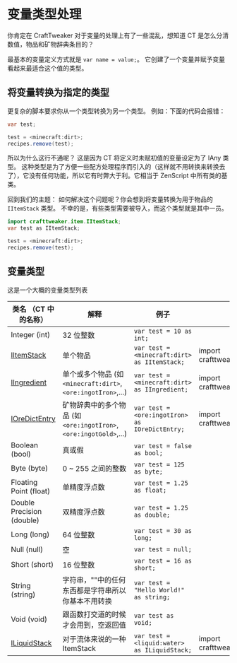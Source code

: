 # 变量类型处理

你肯定在 CraftTweaker 对于变量的处理上有了一些混乱，想知道 CT 是怎么分清数值，物品和矿物辞典条目的？

最基本的变量定义方式就是 `var name = value;`。
它创建了一个变量并赋予变量看起来最适合这个值的类型。

## 将变量转换为指定的类型

更复杂的脚本要求你从一个类型转换为另一个类型。
例如：下面的代码会报错：

```java
var test;

test = <minecraft:dirt>;
recipes.remove(test);
```

所以为什么这行不通呢？
这是因为 CT 将定义时未赋初值的变量设定为了 IAny 类型。
这种类型是为了方便一些配方处理程序而引入的（这样就不用转换来转换去了），它没有任何功能，所以它有时弊大于利。它相当于 ZenScript 中所有类的基类。

回到我们的主题：
如何解决这个问题呢？你会想到将变量转换为用于物品的 `IItemStack` 类型。
不幸的是，有些类型需要被导入，而这个类型就是其中一员。

```java
import crafttweaker.item.IItemStack;
var test as IItemStack;

test = <minecraft:dirt>;
recipes.remove(test);
```

## 变量类型

这是一个大概的变量类型列表

| 类名 （CT 中的名称）                                  | 解释                                                               | 例子                                           | 导入                                      |
| ----------------------------------------------------- | ------------------------------------------------------------------ | ---------------------------------------------- | ----------------------------------------- |
| Integer (int)                                         | 32 位整数                                                          | `var test = 10 as int;`                        |                                           |
| [IItemStack](/Vanilla/Items/IItemStack)               | 单个物品                                                           | `var test = <minecraft:dirt> as IItemStack;`   | import crafttweaker.item.IItemStack;      |
| [IIngredient](/Vanilla/Variable_Types/Variable_Types) | 单个或多个物品 (如 `<minecraft:dirt>`, `<ore:ingotIron>`,...)      | `var test = <minecraft:dirt> as IIngredient;`  | import crafttweaker.item.IIngredient;     |
| [IOreDictEntry](/Vanilla/OreDict/IOreDictEntry)       | 矿物辞典中的多个物品 (如 `<ore:ingotIron>`, `<ore:ingotGold>`,...) | `var test = <ore:ingotIron> as IOreDictEntry;` | import crafttweaker.oredict.IOreDictEntry |
| Boolean (bool)                                        | 真或假                                                             | `var test = false as bool;`                    |                                           |
| Byte (byte)                                           | 0 ~ 255 之间的整数                                                 | `var test = 125 as byte;`                      |                                           |
| Floating Point (float)                                | 单精度浮点数                                                       | `var test = 1.25 as float;`                    |                                           |
| Double Precision (double)                             | 双精度浮点数                                                       | `var test = 1.25 as double;`                   |                                           |
| Long (long)                                           | 64 位整数                                                          | `var test = 30 as long;`                       |                                           |
| Null (null)                                           | 空                                                                 | `var test = null;`                             |                                           |
| Short (short)                                         | 16 位整数                                                          | `var test = 16 as short;`                      |                                           |
| String (string)                                       | 字符串，""中的任何东西都是字符串所以你基本不用转换                 | `var test = "Hello World!" as string;`         |                                           |
| Void (void)                                           | 跟函数打交道的时候才会用到，空返回值                               | `var test as void;`                            |                                           |
| [ILiquidStack](/Vanilla/Liquids/ILiquidStack)         | 对于流体来说的一种 ItemStack                                       | `var test = <liquid:water> as ILiquidStack;`   | import crafttweaker.liquid.ILiquidStack;  |
